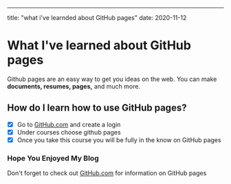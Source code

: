 ---
title: "what i've learnded about GitHub pages"
date: 2020-11-12

# **What I've learned about GitHub pages**

Github pages are an easy way to get you ideas on the web. You can make **documents, resumes, pages,** and much more. 

## How do I learn how to use GitHub pages?

- [x] Go to [GitHub.com](https://github.com) and create a login
- [x] Under courses choose github pages
- [x] Once you take this course you will be fully in the know on GitHub pages

### Hope You Enjoyed My Blog
Don't forget to check out [GitHub.com](https://github.com) for information on GitHub pages
